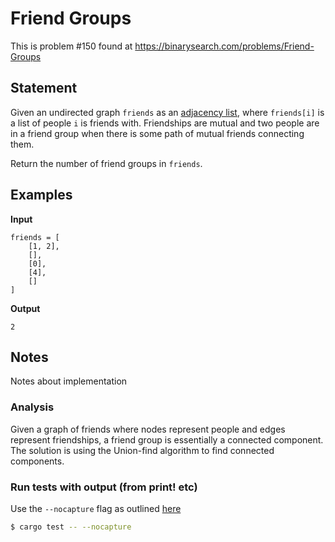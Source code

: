 # Friend Groups

This is problem #150 found at https://binarysearch.com/problems/Friend-Groups

## Statement
Given an undirected graph `friends` as an [adjacency list](https://en.wikipedia.org/wiki/Adjacency_list), where `friends[i]` is a list of people `i` is friends with. Friendships are mutual and two people are in a friend group when there is some path of mutual friends connecting them.

Return the number of friend groups in `friends`.

## Examples

**Input**
```
friends = [
    [1, 2],
    [],
    [0],
    [4],
    []
]
```

**Output**
```
2
```

## Notes

Notes about implementation

### Analysis 

Given a graph of friends where nodes represent people and edges represent friendships, a friend group is essentially a connected component.
The solution is using the Union-find algorithm to find connected components.


### Run tests with output (from print! etc)

Use the `--nocapture` flag as outlined [here](https://medium.com/@ericdreichert/how-to-print-during-rust-tests-619bdc7ccebc)

```bash
$ cargo test -- --nocapture
```
